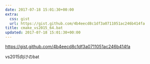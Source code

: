 ```yaml
---
date: 2017-07-18 15:01:30+00:00
extra:
  css: gist
  url: https://gist.github.com/4b4eecd8c1df3a0711051ac246b414fa
title: cmake_vs2015_64.bat
updated: 2017-07-18 15:01:30+00:00
---
```


<https://gist.github.com/4b4eecd8c1df3a0711051ac246b414fa>

vs2015向けのbat
